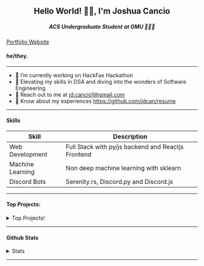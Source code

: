 <h2 align="center">Hello World! 👋🏽, I'm Joshua Cancio</h2>
<h5 align="center">ACS Undergraduate Student at GMU 👩🏽‍💻</h5>

[Portfolio Website](https://jsouffle-personal-portfolio.pages.dev/)

#### he/they. 

 ----

- 🔭 I’m currently working on HackFax Hackathon
- 🚀 Elevating my skills in DSA and diving into the wonders of Software Engineering
- 📨 Reach out to me at jd.cancio1@gmail.com
- 📄 Know about my experiences https://github.com/jdcan/resume

-----

#### Skills

| Skill | Description |
| ----- | ----------- |
| Web Development | Full Stack with py/js backend and Reactjs Frontend
| Machine Learning | Non deep machine learning with sklearn |
| Discord Bots | Serenity.rs, Discord.py and Discord.js |
-----

#### Top Projects:

<details>
  <summary>Top Projects!</summary>
    
   
 
</details>

-----

#### Github Stats

<details>
  <summary>Stats</summary>
<a href="https://github.com/J-Souffle">
  <img src="https://github-readme-stats.vercel.app/api?username=J-Souffle&show_icons=true&hide_border=true&count_private=true" />
</a><a href="https://github.com/J-Souffle">
  <img src="https://github-readme-stats.vercel.app/api/top-langs/?username=Daggy1234&layout=compact&langs_count=9&hide=css,html,jupyter%20notebook&count_private=true" />
</a><a href="https://github.com/J-Souffle">
 <img src="https://raw.githubusercontent.com/J-Souffle/generate-stats/master/generated/overview.svg" />
</a><a href="https://github.com/J-Souffle">
 <img src="https://raw.githubusercontent.com/J-Souffle/generate-stats/master/generated/languages.svg" />
 </a>
</details>
  
-----
